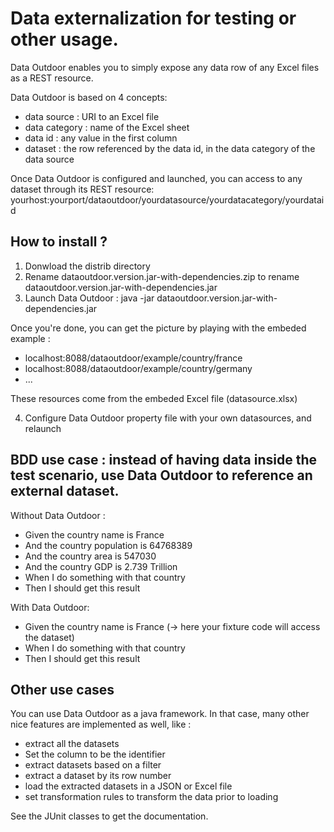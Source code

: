 # Data externalization for testing or other usage. 
Data Outdoor enables you to simply expose any data row of any Excel files as a REST resource. 

Data Outdoor is based on 4 concepts:
* data source : URI to an Excel file
* data category : name of the Excel sheet
* data id : any value in the first column
* dataset : the row referenced by the data id, in the data category of the data source

Once Data Outdoor is configured and launched, you can access to any dataset through its REST resource: 
yourhost:yourport/dataoutdoor/yourdatasource/yourdatacategory/yourdataid

## How to install ?
1. Donwload the distrib directory
2. Rename dataoutdoor.version.jar-with-dependencies.zip to rename dataoutdoor.version.jar-with-dependencies.jar
3. Launch Data Outdoor : java -jar dataoutdoor.version.jar-with-dependencies.jar

Once you're done, you can get the picture by playing with the embeded example : 
* localhost:8088/dataoutdoor/example/country/france
* localhost:8088/dataoutdoor/example/country/germany
* ...

These resources come from the embeded Excel file (datasource.xlsx)

4. Configure Data Outdoor property file with your own datasources, and relaunch 

## BDD use case : instead of having data inside the test scenario, use Data Outdoor to reference an external dataset. 

Without Data Outdoor :
* Given the country name is France
* And the country population is 64768389
* And the country area is 547030
* And the country GDP is 2.739 Trillion
* When I do something with that country
* Then I should get this result

With Data Outdoor:
* Given the country name is France (-> here your fixture code will access the dataset)
* When I do something with that country
* Then I should get this result

## Other use cases

You can use Data Outdoor as a java framework. In that case, many other nice features are implemented as well, like :
* extract all the datasets 
* Set the column to be the identifier
* extract datasets based on a filter
* extract a dataset by its row number
* load the extracted datasets in a JSON or Excel file
* set transformation rules to transform the data prior to loading

See the JUnit classes to get the documentation.
